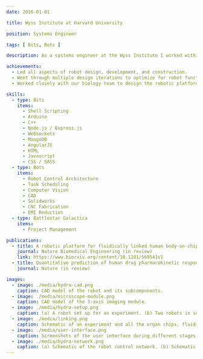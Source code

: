 ```yaml
---
date: 2016-01-01

title: Wyss Institute at Harvard University

position: Systems Engineer

tags: [ Bits, Bots ]

description: As a systems engineer at the Wyss Institute I worked within the Organs-on-Chips project to develop a robotic platform for human tissue culture and experimentation. The robot was designed to automatically perform the complex liquid handling, climate control, and imaging tasks necessary for culturing human organ tissue within microfluidic devices. Additionally, I built a web-based user interface to plan, schedule, and remotely manage simultaneous experiments on multiple robots.

achievements:
  - Led all aspects of robot design, development, and construction.
  - Went through multiple design iterations to optimize for robot functionality, user-friendliness, and long-term stability.
  - Worked closely with our biology team to design the robotic platform and user interface to synergize with their preferred workflows.

skills:
  - type: Bits
    items:
      - Shell Scripting
      - Arduino
      - C++
      - Node.js / Express.js
      - Websockets
      - MongoDB
      - AngularJS
      - HTML
      - Javascript
      - CSS / SASS
  - type: Bots
    items:
      - Robot Control Architecture
      - Task Scheduling
      - Computer Vision
      - CAD
      - Solidworks
      - CNC Fabrication
      - EMI Reduction
  - type: Battlestar Galactica
    items:
      - Project Management

publications:
  - title: A robotic platform for fluidically linked human body-on-chips experimentation
    journal: Nature Biomedical Engineering (in review)
    link: https://www.biorxiv.org/content/10.1101/569541v1
  - title: Quantitative prediction of human drug pharmacokinetic responses enabled by fluidically coupled multi-organ chips
    journal: Nature (in review)

images:
  - image: ./media/hydra-cad.png
    caption: CAD model of the robot and its subcomponents.
  - image: ./media/microscope-module.png
    caption: CAD model of the 3-axis imaging module.
  - image: ./media/hydra-setup.png
    caption: (a) A robot set up for an experiment. (b) Two robots in separate tissue culture incubators. (c) Organ chips in tissue culture cartridges. (d) Top down of organ chips in culture.
  - image: ./media/linking.png
    caption: Schematic of an experiment and all the organ chips, fluidic connections, and cell types involved.
  - image: ./media/user-interface.png
    caption: Screenshots of the user interface during different stages of robot setup and experimental design.
  - image: ./media/hydra-network.png
    caption: (a) Schematic of the robot control network. (b) Schematic of software stack and dataflow.
---
```

